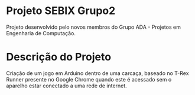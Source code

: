 # Projeto SEBIX Grupo2
Projeto desenvolvido pelo novos membros do Grupo ADA - Projetos em Engenharia de Computação.
# Descrição do Projeto
Criação de um jogo em Arduino dentro de uma carcaça, baseado no T-Rex Runner presente no Google Chrome quando este é acessado sem o aparelho estar conectado a uma rede de internet.
